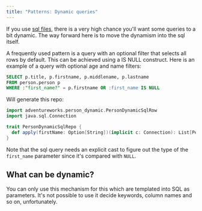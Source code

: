 ```yaml
---
title: "Patterns: Dynamic queries"
---
```


If you use [sql files](../what-is/sql-is-king.md), there is a very high chance you'll want some queries to
a bit dynamic. The way forward here is to move the dynamism into the sql itself. 

A frequently used pattern is a query with an optional filter that selects all rows by default. This can be achieved using a IS NULL construct. 
Here is an example of a query with optional age and name filters:

```sql
SELECT p.title, p.firstname, p.middlename, p.lastname
FROM person.person p
WHERE :"first_name?" = p.firstname OR :first_name IS NULL 
```

Will generate this repo:
```scala mdoc
import adventureworks.person_dynamic.PersonDynamicSqlRow
import java.sql.Connection

trait PersonDynamicSqlRepo {
  def apply(firstName: Option[String])(implicit c: Connection): List[PersonDynamicSqlRow]
}
```

Note that the sql query needs an explicit cast to figure out the type of the `first_name` parameter since it's compared with `NULL`.

## What can be dynamic?
You can only use this mechanism for this which are templated into SQL as parameters. 
It's not possible to use it decide keywords, column names and so on, unfortunately.
